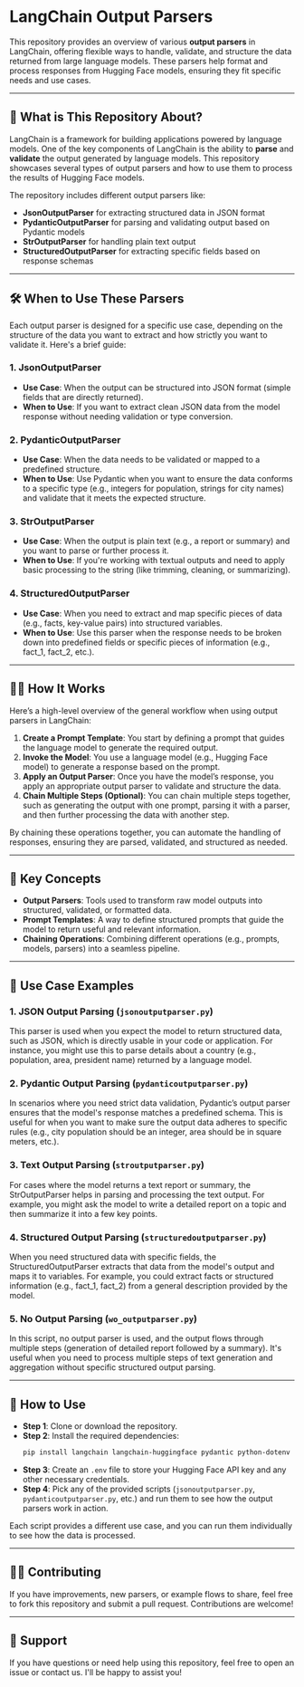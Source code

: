 # LangChain Output Parsers

This repository provides an overview of various **output parsers** in LangChain, offering flexible ways to handle, validate, and structure the data returned from large language models. These parsers help format and process responses from Hugging Face models, ensuring they fit specific needs and use cases.

---

## 📘 What is This Repository About?

LangChain is a framework for building applications powered by language models. One of the key components of LangChain is the ability to **parse** and **validate** the output generated by language models. This repository showcases several types of output parsers and how to use them to process the results of Hugging Face models.

The repository includes different output parsers like:
- **JsonOutputParser** for extracting structured data in JSON format
- **PydanticOutputParser** for parsing and validating output based on Pydantic models
- **StrOutputParser** for handling plain text output
- **StructuredOutputParser** for extracting specific fields based on response schemas

---

## 🛠️ When to Use These Parsers

Each output parser is designed for a specific use case, depending on the structure of the data you want to extract and how strictly you want to validate it. Here's a brief guide:

### 1. **JsonOutputParser**
- **Use Case**: When the output can be structured into JSON format (simple fields that are directly returned).
- **When to Use**: If you want to extract clean JSON data from the model response without needing validation or type conversion.

### 2. **PydanticOutputParser**
- **Use Case**: When the data needs to be validated or mapped to a predefined structure.
- **When to Use**: Use Pydantic when you want to ensure the data conforms to a specific type (e.g., integers for population, strings for city names) and validate that it meets the expected structure.

### 3. **StrOutputParser**
- **Use Case**: When the output is plain text (e.g., a report or summary) and you want to parse or further process it.
- **When to Use**: If you're working with textual outputs and need to apply basic processing to the string (like trimming, cleaning, or summarizing).

### 4. **StructuredOutputParser**
- **Use Case**: When you need to extract and map specific pieces of data (e.g., facts, key-value pairs) into structured variables.
- **When to Use**: Use this parser when the response needs to be broken down into predefined fields or specific pieces of information (e.g., fact_1, fact_2, etc.).

---

## 🧑‍💻 How It Works

Here’s a high-level overview of the general workflow when using output parsers in LangChain:

1. **Create a Prompt Template**: You start by defining a prompt that guides the language model to generate the required output.
2. **Invoke the Model**: You use a language model (e.g., Hugging Face model) to generate a response based on the prompt.
3. **Apply an Output Parser**: Once you have the model’s response, you apply an appropriate output parser to validate and structure the data.
4. **Chain Multiple Steps (Optional)**: You can chain multiple steps together, such as generating the output with one prompt, parsing it with a parser, and then further processing the data with another step.

By chaining these operations together, you can automate the handling of responses, ensuring they are parsed, validated, and structured as needed.

---

## 🧠 Key Concepts

- **Output Parsers**: Tools used to transform raw model outputs into structured, validated, or formatted data.
- **Prompt Templates**: A way to define structured prompts that guide the model to return useful and relevant information.
- **Chaining Operations**: Combining different operations (e.g., prompts, models, parsers) into a seamless pipeline.

---

## 📄 Use Case Examples

### 1. **JSON Output Parsing (`jsonoutputparser.py`)**

This parser is used when you expect the model to return structured data, such as JSON, which is directly usable in your code or application. For instance, you might use this to parse details about a country (e.g., population, area, president name) returned by a language model.

### 2. **Pydantic Output Parsing (`pydanticoutputparser.py`)**

In scenarios where you need strict data validation, Pydantic’s output parser ensures that the model's response matches a predefined schema. This is useful for when you want to make sure the output data adheres to specific rules (e.g., city population should be an integer, area should be in square meters, etc.).

### 3. **Text Output Parsing (`stroutputparser.py`)**

For cases where the model returns a text report or summary, the StrOutputParser helps in parsing and processing the text output. For example, you might ask the model to write a detailed report on a topic and then summarize it into a few key points.

### 4. **Structured Output Parsing (`structuredoutputparser.py`)**

When you need structured data with specific fields, the StructuredOutputParser extracts that data from the model's output and maps it to variables. For example, you could extract facts or structured information (e.g., fact_1, fact_2) from a general description provided by the model.

### 5. **No Output Parsing (`wo_outputparser.py`)**

In this script, no output parser is used, and the output flows through multiple steps (generation of detailed report followed by a summary). It's useful when you need to process multiple steps of text generation and aggregation without specific structured output parsing.

---

## 🤔 How to Use

- **Step 1**: Clone or download the repository.
- **Step 2**: Install the required dependencies:
  ```bash
  pip install langchain langchain-huggingface pydantic python-dotenv
  ```
- **Step 3**: Create an `.env` file to store your Hugging Face API key and any other necessary credentials.
- **Step 4**: Pick any of the provided scripts (`jsonoutputparser.py`, `pydanticoutputparser.py`, etc.) and run them to see how the output parsers work in action.

Each script provides a different use case, and you can run them individually to see how the data is processed.

---

## 👨‍💻 Contributing

If you have improvements, new parsers, or example flows to share, feel free to fork this repository and submit a pull request. Contributions are welcome!

---

## 🤝 Support

If you have questions or need help using this repository, feel free to open an issue or contact us. I'll be happy to assist you!



